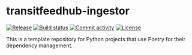 # transitfeedhub-ingestor

[![Release](https://img.shields.io/github/v/release/ankoure/transitfeedhub-ingestor)](https://img.shields.io/github/v/release/ankoure/transitfeedhub-ingestor)
[![Build status](https://img.shields.io/github/actions/workflow/status/ankoure/transitfeedhub-ingestor/main.yml?branch=main)](https://github.com/ankoure/transitfeedhub-ingestor/actions/workflows/main.yml?query=branch%3Amain)
[![Commit activity](https://img.shields.io/github/commit-activity/m/ankoure/transitfeedhub-ingestor)](https://img.shields.io/github/commit-activity/m/ankoure/transitfeedhub-ingestor)
[![License](https://img.shields.io/github/license/ankoure/transitfeedhub-ingestor)](https://img.shields.io/github/license/ankoure/transitfeedhub-ingestor)

This is a template repository for Python projects that use Poetry for their dependency management.

